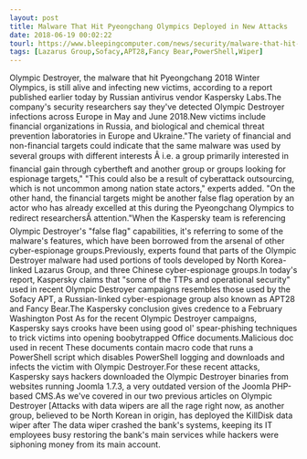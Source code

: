```yaml
---
layout: post
title: Malware That Hit Pyeongchang Olympics Deployed in New Attacks
date: 2018-06-19 00:02:22
tourl: https://www.bleepingcomputer.com/news/security/malware-that-hit-pyeongchang-olympics-deployed-in-new-attacks/
tags: [Lazarus Group,Sofacy,APT28,Fancy Bear,PowerShell,Wiper]
---
```

Olympic Destroyer, the malware that hit Pyeongchang 2018 Winter Olympics, is still alive and infecting new victims, according to a report published earlier today by Russian antivirus vendor Kaspersky Labs.The company's security researchers say they've detected Olympic Destroyer infections across Europe in May and June 2018.New victims include financial organizations in Russia, and biological and chemical threat prevention laboratories in Europe and Ukraine."The variety of financial and non-financial targets could indicate that the same malware was used by several groups with different interests Â i.e. a group primarily interested in financial gain through cybertheft and another group or groups looking for espionage targets," "This could also be a result of cyberattack outsourcing, which is not uncommon among nation state actors," experts added. "On the other hand, the financial targets might be another false flag operation by an actor who has already excelled at this during the Pyeongchang Olympics to redirect researchersÂ attention."When the Kaspersky team is referencing Olympic Destroyer's "false flag" capabilities, it's referring to some of the malware's features, which have been borrowed from the arsenal of other cyber-espionage groups.Previously, experts found that parts of the Olympic Destroyer malware had used portions of tools developed by North Korea-linked Lazarus Group, and three Chinese cyber-espionage groups.In today's report, Kaspersky claims that "some of the TTPs and operational security" used in recent Olympic Destroyer campaigns resembles those used by the Sofacy APT, a Russian-linked cyber-espionage group also known as APT28 and Fancy Bear.The Kaspersky conclusion gives credence to a February Washington Post As for the recent Olympic Destroyer campaigns, Kaspersky says crooks have been using good ol' spear-phishing techniques to trick victims into opening boobytrapped Office documents.Malicious doc used in recent These documents contain macro code that runs a PowerShell script which disables PowerShell logging and downloads and infects the victim with Olympic Destroyer.For these recent attacks, Kaspersky says hackers downloaded the Olympic Destroyer binaries from websites running Joomla 1.7.3, a very outdated version of the Joomla PHP-based CMS.As we've covered in our two previous articles on Olympic Destroyer [Attacks with data wipers are all the rage right now, as another group, believed to be North Korean in origin, has deployed the KillDisk data wiper after The data wiper crashed the bank's systems, keeping its IT employees busy restoring the bank's main services while hackers were siphoning money from its main account.